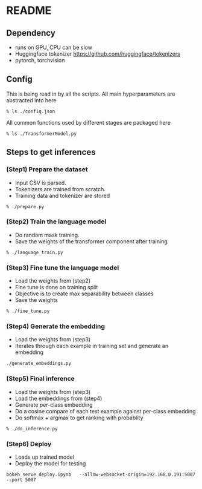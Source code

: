 # README

## Dependency
- runs on GPU, CPU can be slow
- Huggingface tokenizer https://github.com/huggingface/tokenizers
- pytorch, torchvision

## Config 
This is being read in by all the scripts. All main hyperparameters are abstracted into here

```
% ls ./config.json
```

All common functions used by different stages are packaged here
```
% ls ./TransformerModel.py
```

## Steps to get inferences 

### (Step1) Prepare the dataset
- Input CSV is parsed. 
- Tokenizers are trained from scratch.  
- Training data and tokenizer are stored 

```
% ./prepare.py
```

### (Step2) Train the language model
- Do random mask training.
- Save the weights of the transformer component after training

```
% ./language_train.py
```

### (Step3) Fine tune the language model
- Load the weights from (step2)
- Fine tune is done on training split
- Objective is to create max separability between classes
- Save the weights

```
% ./fine_tune.py
```

### (Step4) Generate the embedding 
- Load the weights from (step3)
- Iterates through each example in training set and generate an embedding

```
./generate_embeddings.py
```

### (Step5) Final inference
- Load the weights from (step3)
- Load the embeddings from (step4)
- Generate per-class embedding
- Do a cosine compare of each test example against per-class embedding
- Do softmax + argmax to get ranking with probablity

```
% ./do_inference.py
```

### (Step6) Deploy
- Loads up trained model
- Deploy the model for testing

```
bokeh serve deploy.ipynb   --allow-websocket-origin=192.168.0.191:5007 --port 5007
```
